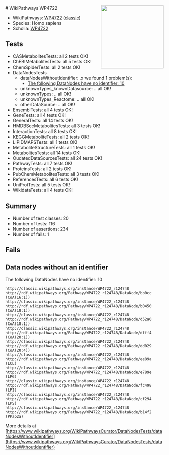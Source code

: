 <img style="float: right; width: 200px" src="https://upload.wikimedia.org/wikipedia/commons/thumb/8/83/Wplogo_with_text_500.png/640px-Wplogo_with_text_500.png" />
# WikiPathways WP4722

* WikiPathways: [WP4722](https://wikipathways.org/pathways/WP4722) ([classic](https://classic.wikipathways.org/instance/WP4722))
* Species: Homo sapiens
* Scholia: [WP4722](https://scholia.toolforge.org/wikipathways/WP4722)
## Tests
* CASMetabolitesTests: all 2 tests OK!
* ChEBIMetabolitesTests: all 5 tests OK!
* ChemSpiderTests: all 2 tests OK!
* DataNodesTests
    * dataNodesWithoutIdentifier: .x we found 1 problem(s):
        * [The following DataNodes have no identifier: 10](#8792c490)
    * unknownTypes_knownDatasource: .. all OK!
    * unknownTypes: .. all OK!
    * unknownTypes_Reactome: .. all OK!
    * otherDataSource: .. all OK!
* EnsemblTests: all 4 tests OK!
* GeneTests: all 4 tests OK!
* GeneralTests: all 14 tests OK!
* HMDBSecMetabolitesTests: all 3 tests OK!
* InteractionTests: all 8 tests OK!
* KEGGMetaboliteTests: all 2 tests OK!
* LIPIDMAPSTests: all 1 tests OK!
* MetaboliteStructureTests: all 1 tests OK!
* MetabolitesTests: all 14 tests OK!
* OudatedDataSourcesTests: all 24 tests OK!
* PathwayTests: all 7 tests OK!
* ProteinsTests: all 2 tests OK!
* PubChemMetabolitesTests: all 3 tests OK!
* ReferencesTests: all 6 tests OK!
* UniProtTests: all 5 tests OK!
* WikidataTests: all 4 tests OK!


## Summary

* Number of test classes: 20
* Number of tests: 116
* Number of assertions: 234
* Number of fails: 1

## Fails

<a name="8792c490" />

## Data nodes without an identifier

The following DataNodes have no identifier: 10
```
http://classic.wikipathways.org/instance/WP4722_r124748 http://rdf.wikipathways.org/Pathway/WP4722_r124748/DataNode/bb0cc (CoA(16:1))
http://classic.wikipathways.org/instance/WP4722_r124748 http://rdf.wikipathways.org/Pathway/WP4722_r124748/DataNode/b0450 (CoA(18:1))
http://classic.wikipathways.org/instance/WP4722_r124748 http://rdf.wikipathways.org/Pathway/WP4722_r124748/DataNode/d52a0 (CoA(18:1))
http://classic.wikipathways.org/instance/WP4722_r124748 http://rdf.wikipathways.org/Pathway/WP4722_r124748/DataNode/dfff4 (CoA(20:1))
http://classic.wikipathways.org/instance/WP4722_r124748 http://rdf.wikipathways.org/Pathway/WP4722_r124748/DataNode/dd029 (CoA(20:4))
http://classic.wikipathways.org/instance/WP4722_r124748 http://rdf.wikipathways.org/Pathway/WP4722_r124748/DataNode/ee89a (LCL)
http://classic.wikipathways.org/instance/WP4722_r124748 http://rdf.wikipathways.org/Pathway/WP4722_r124748/DataNode/e789e (LPG)
http://classic.wikipathways.org/instance/WP4722_r124748 http://rdf.wikipathways.org/Pathway/WP4722_r124748/DataNode/fc498 (LPI)
http://classic.wikipathways.org/instance/WP4722_r124748 http://rdf.wikipathways.org/Pathway/WP4722_r124748/DataNode/cf294 (LPS)
http://classic.wikipathways.org/instance/WP4722_r124748 http://rdf.wikipathways.org/Pathway/WP4722_r124748/DataNode/b14f2 (PPap2a)
```

More details at [https://www.wikipathways.org/WikiPathwaysCurator/DataNodesTests/dataNodesWithoutIdentifier](https://www.wikipathways.org/WikiPathwaysCurator/DataNodesTests/dataNodesWithoutIdentifier)

